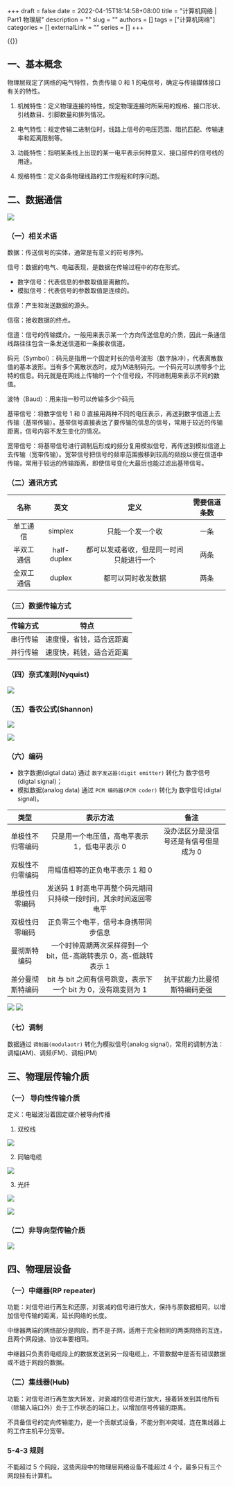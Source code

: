 +++ 
draft = false
date = 2022-04-15T18:14:58+08:00
title = "计算机网络 | Part1 物理层"
description = ""
slug = ""
authors = []
tags = ["计算机网络"]
categories = []
externalLink = ""
series = []
+++

{{<toc>}}

## 一、基本概念

物理层规定了网络的电气特性，负责传输 0 和 1 的电信号，确定与传输媒体接口有关的特性。

1. 机械特性：定义物理连接的特性，规定物理连接时所采用的规格、接口形状、引线数目、引脚数量和排列情况。

2. 电气特性：规定传输二进制位时，线路上信号的电压范围、阻抗匹配、传输速率和距离限制等。

3. 功能特性：指明某条线上出现的某一电平表示何种意义、接口部件的信号线的用途。

4. 规格特性：定义各条物理线路的工作规程和时序问题。

## 二、数据通信

![](https://ccviolett-1307804825.cos.ap-shanghai.myqcloud.com/img/202204222230071.png)

### （一）相关术语

数据：传送信号的实体，通常是有意义的符号序列。

信号：数据的电气、电磁表现，是数据在传输过程中的存在形式。
- 数字信号：代表信息的参数取值是离散的。
- 模拟信号：代表信号的参数取值是连续的。

信源：产生和发送数据的源头。

信宿：接收数据的终点。

信道：信号的传输媒介。一般用来表示某一个方向传送信息的介质，因此一条通信线路往往包含一条发送信道和一条接收信道。

码元（Symbol）：码元是指用一个固定时长的信号波形（数字脉冲），代表离散数值的基本波形。当有多个离散状态时，成为M进制码元。一个码元可以携带多个比特的信息。码元就是在网线上传输的一个个信号段，不同进制用来表示不同的数值。

波特（Baud）：用来指一秒可以传输多少个码元

基带信号：将数字信号 1 和 0 直接用两种不同的电压表示，再送到数字信道上去传输（基带传输）。基带信号直接表达了要传输的信息的信号，常用于较近的传输距离，信号内容不发生变化的情况。

宽带信号：将基带信号进行调制后形成的频分复用模拟信号，再传送到模拟信道上去传输（宽带传输）。宽带信号把信号的频率范围搬移到较高的频段以便在信道中传输，常用于较远的传输距离，即使信号变化大最后也能过滤出基带信号。

### （二）通讯方式

| 名称 | 英文 | 定义 | 需要信道条数 |
| :-: | :-: | :-: | :-: |
| 单工通信 | simplex | 只能一个发一个收 | 一条 |
| 半双工通信 | half-duplex | 都可以发或者收，但是同一时间只能进行一个 | 两条 |
| 全双工通信 | duplex | 都可以同时收发数据 | 两条 |

### （三）数据传输方式

| 传输方式 | 特点 |
| :-: | :-: |
| 串行传输 | 速度慢，省钱，适合远距离 |
| 并行传输 | 速度快，耗钱，适合近距离 |

### （四）奈式准则(Nyquist)

![](https://ccviolett-1307804825.cos.ap-shanghai.myqcloud.com/img/202204230010168.png)

### （五）香农公式(Shannon)

![](https://ccviolett-1307804825.cos.ap-shanghai.myqcloud.com/img/202204230011367.png)

![](https://ccviolett-1307804825.cos.ap-shanghai.myqcloud.com/img/202204230011986.png)

### （六）编码

- 数字数据(digtal data) 通过 `数字发送器(digit emitter)` 转化为 数字信号(digtal signal)；
- 模拟数据(analog data) 通过 `PCM 编码器(PCM coder)` 转化为 数字信号(digtal signal)。

| 类型 | 表示方法 | 备注 |
| :-: | :-: | :-: |
| 单极性不归零编码 | 只是用一个电压值，高电平表示 1，低电平表示 0 | 没办法区分是没信号还是有信号但是成为 0 |
| 双极性不归零编码 | 用幅值相等的正负电平表示 1 和 0 | |
| 单极性归零编码 | 发送码 1 时高电平再整个码元期间只持续一段时间，其余时间返回零电平 | |
| 双极性归零编码 | 正负零三个电平，信号本身携带同步信息 | |
| 曼彻斯特编码 | 一个时钟周期两次采样得到一个 bit，低-高跳转表示 0，高-低跳转表示 1 | |
| 差分曼彻斯特编码 | bit 与 bit 之间有信号跳变，表示下一个 bit 为 0，没有跳变则为 1 | 抗干扰能力比曼彻斯特编码更强 |

![](https://ccviolett-1307804825.cos.ap-shanghai.myqcloud.com/img/202204230857450.png)
![](https://ccviolett-1307804825.cos.ap-shanghai.myqcloud.com/img/202204230857905.png)

### （七）调制

数据通过 `调制器(modulaotr)` 转化为模拟信号(analog signal)，常用的调制方法：调幅(AM)、调频(FM)、调相(PM)

## 三、物理层传输介质

### （一） 导向性传输介质

定义：电磁波沿着固定媒介被导向传播

1. 双绞线

![](https://ccviolett-1307804825.cos.ap-shanghai.myqcloud.com/img/202204230915171.png)

2. 同轴电缆

![](https://ccviolett-1307804825.cos.ap-shanghai.myqcloud.com/img/202204230914120.png)

3. 光纤

![](https://ccviolett-1307804825.cos.ap-shanghai.myqcloud.com/img/202204230914332.png)

![](https://ccviolett-1307804825.cos.ap-shanghai.myqcloud.com/img/202204230915103.png)

### （二）非导向型传输介质

![](https://ccviolett-1307804825.cos.ap-shanghai.myqcloud.com/img/202204230916273.png)

## 四、物理层设备

### （一）中继器(RP repeater)

功能：对信号进行再生和还原，对衰减的信号进行放大，保持与原数据相同，以增加信号传输的距离，延长网络的长度。

中继器两端的网络部分是网段，而不是子网，适用于完全相同的两类网络的互连，且两个网段速、协议率要相同。

中继器只负责将电缆段上的数据发送到另一段电缆上，不管数据中是否有错误数据或不适于网段的数据。

### （二）集线器(Hub)

功能：对信号进行再生放大转发，对衰减的信号进行放大，接着转发到其他所有（除输入端口外）处于工作状态的端口上，以增加信号传输的距离。

不具备信号的定向传输能力，是一个贡献式设备，不能分割冲突域，连在集线器上的工作主机平分宽带。

### 5-4-3 规则

不能超过 5 个网段，这些网段中的物理层网络设备不能超过 4 个，最多只有三个网段挂有计算机。